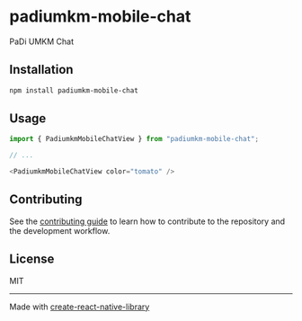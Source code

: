 # padiumkm-mobile-chat

PaDi UMKM Chat

## Installation

```sh
npm install padiumkm-mobile-chat
```

## Usage

```js
import { PadiumkmMobileChatView } from "padiumkm-mobile-chat";

// ...

<PadiumkmMobileChatView color="tomato" />
```

## Contributing

See the [contributing guide](CONTRIBUTING.md) to learn how to contribute to the repository and the development workflow.

## License

MIT

---

Made with [create-react-native-library](https://github.com/callstack/react-native-builder-bob)

